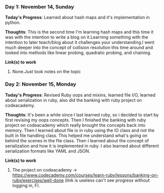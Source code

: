 <!---# 100 Days Of Code - Log

### Day 0: February 30, 2016 (Example 1)
##### (delete me or comment me out)

**Today's Progress**: Fixed CSS, worked on canvas functionality for the app.

**Thoughts:** I really struggled with CSS, but, overall, I feel like I am slowly getting better at it. Canvas is still new for me, but I managed to figure out some basic functionality.

**Link to work:** [Calculator App](http://www.example.com)

### Day 0: February 30, 2016 (Example 2)
##### (delete me or comment me out)

**Today's Progress**: Fixed CSS, worked on canvas functionality for the app.

**Thoughts**: I really struggled with CSS, but, overall, I feel like I am slowly getting better at it. Canvas is still new for me, but I managed to figure out some basic functionality.

**Link(s) to work**: [Calculator App](http://www.example.com)
--->

### Day 1: November 14, Sunday

**Today's Progress**: Learned about hash maps and it's implementation in python.

**Thoughts**: This is the second time I'm learning hash maps and this time it was with the intention to write a blog on it.Learning something with the intention to later teach/blog about it challenges your understanding.I went much deeper into the concept of collision resolution this time around and looked into methods like linear probing, quadratic probing, and chaining.

**Link(s) to work**
1. None.Just took notes on the topic


### Day 2: November 15, Monday

**Today's Progress**: Revised Ruby oops and mixins, learned file I/O, learned about serialization in ruby, also did the banking with ruby project on codeacademy. 

**Thoughts**: It's been a while since I last learned ruby, so i decided to start by first revising my oops concepts. Then I finished the banking with ruby project on codeacademy which really brought the concepts back into memory. Then I learned about file io in ruby using the IO class and not the built in file handling class. This helped me understand what's going on behind the scenes in the file class. Then I learned about the concept of serialization and how it is implemented in ruby. I also learned about different serialization formats like YAML and JSON.

**Link(s) to work**
1. The project on codeacademy -> https://www.codecademy.com/courses/learn-ruby/lessons/banking-on-ruby/exercises/well-done (link is useless can't see progress without logging in, F).
